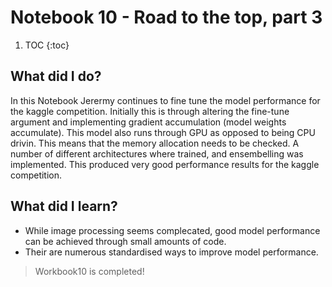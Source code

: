 # Notebook 10 - Road to the top, part 3

1. TOC
{:toc}

## What did I do?
In this Notebook Jerermy continues to fine tune the model performance for the kaggle competition. Initially this is through altering the fine-tune argument and implementing 
gradient accumulation (model weights accumulate). This model also runs through GPU as opposed to being CPU drivin. This means that the memory allocation needs to be checked.
A number of different architectures where trained, and ensembelling was implemented. This produced very good performance results for the kaggle competition.

## What did I learn?
- While image processing seems complecated, good model performance can be achieved through small amounts of code.
- Their are numerous standardised ways to improve model performance.

> Workbook10 is completed!
